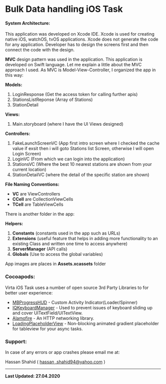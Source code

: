 # Bulk Data handling iOS Task


#### System Architecture:
This application was developed on Xcode IDE. Xcode is used for creating native iOS, watchOS, tvOS applications. Xcode does not generate the code for any application. Developer has to design the screens first and then connect the code with the design.

**MVC** design pattern was used in the application. This application is developed on Swift language. Let me explain a little about the MVC approach I used. As MVC is Model-View-Controller, I organized the app in this way:

**Models:**
1. LoginResponse (Get the access token for calling further apis)
2. StationsListReponse (Array of Stations)
3. StationDetail 

**Views:**
1. Main.storyboard (where I have the UI Views designed)

**Controllers:**
1. FakeLaunchScreenVC (App first intro screen where I checked the cache value if exsit then i will goto Stations list Screen, otherwise I will open Login Screen)
2. LoginVC (From which we can login into the application)
3. StationsVC (Where  the best 10 nearest stations are shown from your current location)
4. StationDetailVC (where the detail of the specific station are shown)

**File Naming Conventions:**

* **VC** are ViewControllers
* **CCell** are CollectionViewCells
* **TCell** are TableViewCells

There is another folder in the app:

**Helpers:**
1. **Constants** (constants used in the app such as URLs)
2. **Extensions** (useful feature that helps in adding more functionality to an existing Class and written one time to access anywhere)
3. **ServerManager** (API calls)
4. **Globals** (Use to access the global variables)

App images are places in **Assets.xcassets** folder


### Cocoapods:

Virta iOS Task uses a number of open source 3rd Party Libraries to for better user experience:

* [MBProgressHUD](https://github.com/jdg/MBProgressHUD) - Custom Activity Indicator(Loader/Spinner)
* [IQKeyboardManager](https://github.com/hackiftekhar/IQKeyboardManager) - Used to prevent issues of keyboard sliding up and cover UITextField/UITextView.
* [Alamofire](https://github.com/Alamofire/Alamofire) - An HTTP networking library.
* [LoadingPlaceholderView](https://github.com/MarioIannotta/LoadingPlaceholderView) - Non-blocking animated gradient placeholder for tableview for your async tasks.

### Support:
In case of any errors or app crashes please email me at:

Hassan Shahid ( [hassan .shahid94@yahoo.com](hassan.shahid94@yahoo.com) )


----


**Last Updated: 27.04.2020**
